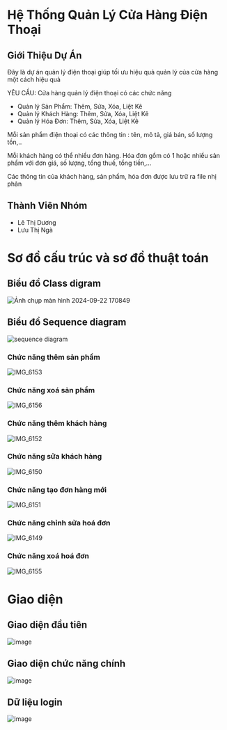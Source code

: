 <h1>Hệ Thống Quản Lý Cửa Hàng Điện Thoại</h1>
<h2>Giới Thiệu Dự Án</h2>
Đây là dự án quản lý điện thoại giúp tối ưu hiệu quả quản lý của cửa hàng một cách hiệu quả 

YÊU CẦU: Cửa hàng quản lý điện thoại có các chức năng
+ Quản lý Sản Phẩm: Thêm, Sửa, Xóa, Liệt Kê
+ Quản lý Khách Hàng: Thêm, Sửa, Xóa, Liệt Kê
+ Quản lý Hóa Đơn: Thêm, Sửa, Xóa, Liệt Kê
  
Mỗi sản phẩm điện thoại có các thông tin : tên, mô tả, giá bán, số lượng tồn,..

Mỗi khách hàng có thể nhiều đơn hàng. Hóa đơn gồm có 1 hoặc nhiều sản phẩm với đơn giá, số lượng, tổng thuế, tổng tiền,...

Các thông tin của khách hàng, sản phẩm, hóa đơn được lưu trữ ra file nhị phân

<h2> Thành Viên Nhóm </h2>

+ Lê Thị Dương
+ Lưu Thị Ngà

<h1>Sơ đồ cấu trúc và sơ đồ thuật toán </h1>

<h2>Biểu đồ Class digram </h2>

![Ảnh chụp màn hình 2024-09-22 170849](https://github.com/user-attachments/assets/73442e24-d9fa-42f9-8a60-2a5873a8e72d)


<h2>Biểu đồ Sequence diagram</h2>

![sequence diagram](https://github.com/user-attachments/assets/719e9722-34ee-4d31-9343-74a49ec612ca)

<h3>Chức năng thêm sản phẩm</h3>

![IMG_6153](https://github.com/user-attachments/assets/629de7f0-8bba-44ae-882c-4434ab840147)


<h3>Chức năng xoá sản phẩm</h3>

![IMG_6156](https://github.com/user-attachments/assets/5e34ebab-fa94-444a-a764-46ac53bc3060)

<h3>Chức năng thêm khách hàng</h3>

![IMG_6152](https://github.com/user-attachments/assets/6a09f46d-e26f-48f6-a684-5d4322e458c4)

<h3>Chức năng sửa khách hàng</h3>

![IMG_6150](https://github.com/user-attachments/assets/a9c88254-6707-4cfb-ae3a-40f591b756a8)

<h3>Chức năng tạo đơn hàng mới</h3>

![IMG_6151](https://github.com/user-attachments/assets/76e9746f-3ae4-4d73-a0a6-93b31cebed55)

<h3>Chức năng chỉnh sửa hoá đơn</h3>

![IMG_6149](https://github.com/user-attachments/assets/ab203a23-30eb-4c94-a9ef-3c2597e9f758)

<h3>Chức năng xoá hoá đơn</h3>

![IMG_6155](https://github.com/user-attachments/assets/e6b44bcb-2601-433b-8926-7d813ba400c2)




<h1> Giao diện </h1>
<h2>Giao diện đầu tiên</h2>

![image](https://github.com/user-attachments/assets/479d8f3b-233e-4458-926d-498983a10828)



<h2>Giao diện chức năng chính</h2>

![image](https://github.com/user-attachments/assets/a0b3a034-c4c2-4475-b028-c1734f917350)

<h2>Dữ liệu login</h2>

![image](https://github.com/user-attachments/assets/3c0da441-b469-437e-9c0d-756e25e0fc5a)



